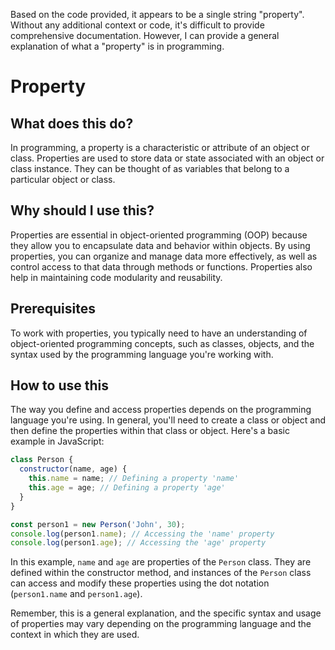 
  
  Based on the code provided, it appears to be a single string "property". Without any additional context or code, it's difficult to provide comprehensive documentation. However, I can provide a general explanation of what a "property" is in programming.

# **Property**

## What does this do?
In programming, a property is a characteristic or attribute of an object or class. Properties are used to store data or state associated with an object or class instance. They can be thought of as variables that belong to a particular object or class.

## Why should I use this?
Properties are essential in object-oriented programming (OOP) because they allow you to encapsulate data and behavior within objects. By using properties, you can organize and manage data more effectively, as well as control access to that data through methods or functions. Properties also help in maintaining code modularity and reusability.

## Prerequisites
To work with properties, you typically need to have an understanding of object-oriented programming concepts, such as classes, objects, and the syntax used by the programming language you're working with.

## How to use this
The way you define and access properties depends on the programming language you're using. In general, you'll need to create a class or object and then define the properties within that class or object. Here's a basic example in JavaScript:

```javascript
class Person {
  constructor(name, age) {
    this.name = name; // Defining a property 'name'
    this.age = age; // Defining a property 'age'
  }
}

const person1 = new Person('John', 30);
console.log(person1.name); // Accessing the 'name' property
console.log(person1.age); // Accessing the 'age' property
```

In this example, `name` and `age` are properties of the `Person` class. They are defined within the constructor method, and instances of the `Person` class can access and modify these properties using the dot notation (`person1.name` and `person1.age`).

Remember, this is a general explanation, and the specific syntax and usage of properties may vary depending on the programming language and the context in which they are used.
  
  
